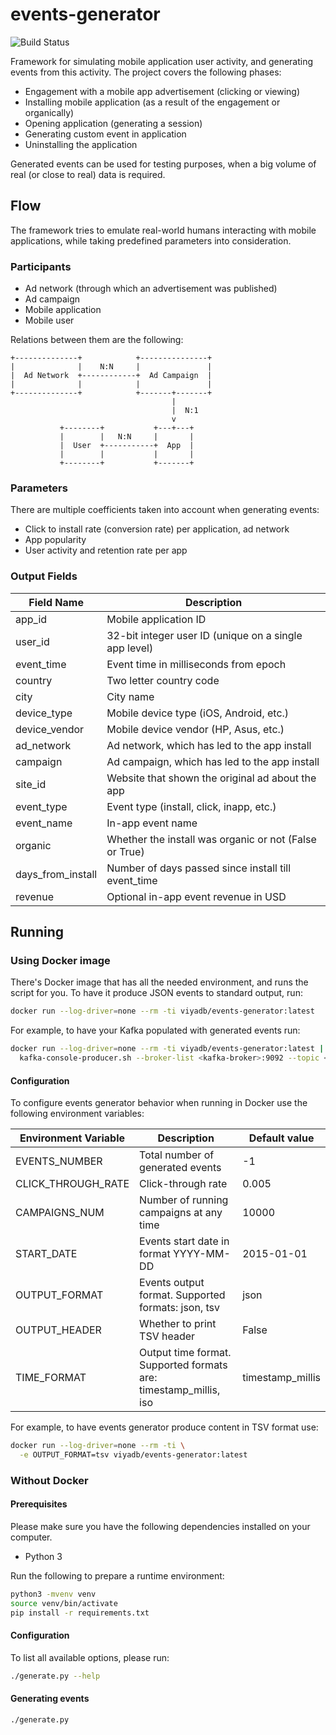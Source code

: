 events-generator
=================

![Build Status](https://github.com/viyadb/events-generator/workflows/build/badge.svg)

Framework for simulating mobile application user activity, and generating events from this activity.
The project covers the following phases:

 * Engagement with a mobile app advertisement (clicking or viewing)
 * Installing mobile application (as a result of the engagement or organically)
 * Opening application (generating a session)
 * Generating custom event in application
 * Uninstalling the application

Generated events can be used for testing purposes, when a big volume of real (or close to real)
data is required.

## Flow

The framework tries to emulate real-world humans interacting with mobile applications, while
taking predefined parameters into consideration.

### Participants

 * Ad network (through which an advertisement was published)
 * Ad campaign
 * Mobile application
 * Mobile user

Relations between them are the following:


    +--------------+            +---------------+
    |              |    N:N     |               |
    |  Ad Network  +------------+  Ad Campaign  |
    |              |            |               |
    +--------------+            +-------+-------+
                                        |
                                        |  N:1
                                        v
               +--------+           +---+---+
               |        |   N:N     |       |
               |  User  +-----------+  App  |
               |        |           |       |
               +--------+           +-------+


### Parameters

There are multiple coefficients taken into account when generating events:

 * Click to install rate (conversion rate) per application, ad network
 * App popularity
 * User activity and retention rate per app

### Output Fields

| Field Name | Description |
|------------|-------------|
| app\_id | Mobile application ID |
| user\_id | 32-bit integer user ID (unique on a single app level) |
| event\_time | Event time in milliseconds from epoch |
| country | Two letter country code |
| city | City name |
| device\_type | Mobile device type (iOS, Android, etc.) |
| device\_vendor | Mobile device vendor (HP, Asus, etc.) |
| ad\_network | Ad network, which has led to the app install |
| campaign | Ad campaign, which has led to the app install |
| site\_id | Website that shown the original ad about the app |
| event\_type | Event type (install, click, inapp, etc.) |
| event\_name | In-app event name |
| organic | Whether the install was organic or not (False or True) |
| days\_from\_install | Number of days passed since install till event\_time |
| revenue | Optional in-app event revenue in USD |

## Running

### Using Docker image

There's Docker image that has all the needed environment, and runs the script for you.
To have it produce JSON events to standard output, run:

```bash
docker run --log-driver=none --rm -ti viyadb/events-generator:latest
```

For example, to have your Kafka populated with generated events run:

```bash
docker run --log-driver=none --rm -ti viyadb/events-generator:latest | \
  kafka-console-producer.sh --broker-list <kafka-broker>:9092 --topic <topic name>
```

#### Configuration

To configure events generator behavior when running in Docker use the following environment variables:

| Environment Variable | Description  | Default value |
| -------------------- | ------------ | ------------- |
| EVENTS_NUMBER | Total number of generated events | -1 |
| CLICK\_THROUGH\_RATE | Click-through rate | 0.005 |
| CAMPAIGNS\_NUM | Number of running campaigns at any time | 10000 |
| START\_DATE | Events start date in format YYYY-MM-DD | 2015-01-01 |
| OUTPUT\_FORMAT | Events output format. Supported formats: json, tsv | json |
| OUTPUT\_HEADER | Whether to print TSV header | False |
| TIME\_FORMAT | Output time format. Supported formats are: timestamp\_millis, iso | timestamp\_millis |

For example, to have events generator produce content in TSV format use:

```bash
docker run --log-driver=none --rm -ti \
  -e OUTPUT_FORMAT=tsv viyadb/events-generator:latest
```

### Without Docker

#### Prerequisites

Please make sure you have the following dependencies installed on your computer.

 * Python 3

Run the following to prepare a runtime environment:

```bash
python3 -mvenv venv
source venv/bin/activate
pip install -r requirements.txt
```

#### Configuration

To list all available options, please run:

```bash
./generate.py --help
```

#### Generating events

```bash
./generate.py
```

